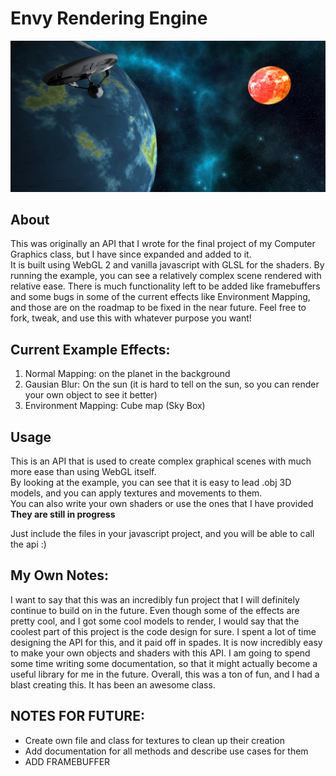 # Envy Rendering Engine

![Envy Demo](env.png "Demo")

## About
This was originally an API that I wrote for the final project of my Computer Graphics class, but I have since expanded and added to it.  
It is built using WebGL 2 and vanilla javascript with GLSL for the shaders. By running the example, you can see a relatively complex scene rendered with relative ease.
There is much functionality left to be added like framebuffers and some bugs in some of the current effects like Environment Mapping, and those are on the roadmap to be fixed in the near future.
Feel free to fork, tweak, and use this with whatever purpose you want!

## Current Example Effects:
1. Normal Mapping: on the planet in the background
2. Gausian Blur: On the sun (it is hard to tell on the sun, so you can render your own object to see it better)
3. Environment Mapping: Cube map (Sky Box)

## Usage
This is an API that is used to create complex graphical scenes with much more ease than using WebGL itself.  
By looking at the example, you can see that it is easy to lead .obj 3D models, and you can apply textures and movements to them.  
You can also write your own shaders or use the ones that I have provided **They are still in progress**

Just include the files in your javascript project, and you will be able to call the api :)

## My Own Notes:
I want to say that this was an incredibly fun project that I will definitely continue to build on in the future.
Even though some of the effects are pretty cool, and I got some cool models to render, I would say that the coolest part of this project is the code design for sure.
I spent a lot of time designing the API for this, and it paid off in spades. It is now incredibly easy to make your own objects and shaders with this API.
I am going to spend some time writing some documentation, so that it might actually become a useful library for me in the future.
Overall, this was a ton of fun, and I had a blast creating this.
It has been an awesome class.

## NOTES FOR FUTURE:
* Create own file and class for textures to clean up their creation
* Add documentation for all methods and describe use cases for them
* ADD FRAMEBUFFER
